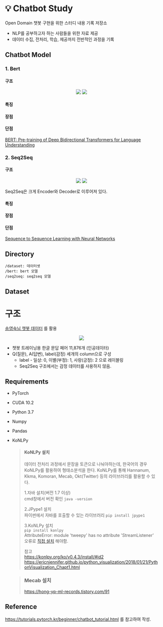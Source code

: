 # 💡 Chatbot Study
Open Domain 챗봇 구현을 위한 스터디 내용 기록 저장소

- NLP를 공부하고자 하는 사람들을 위한 자료 제공
- 데이터 수집, 전처리, 학습, 제공까지 전반적인 과정을 기록

## Chatbot Model
### 1. Bert
#### 구조
<p align="center">
  <img src="https://user-images.githubusercontent.com/53163222/135712814-34333b78-24d1-42b9-8811-56931720edcc.png">
  <img src="https://user-images.githubusercontent.com/53163222/135712806-4b064e04-e560-4768-99f1-a9b52fb926b5.png">
</p>

#### 특징
#### 장점
#### 단점

[BERT: Pre-training of Deep Bidirectional Transformers for Language Understanding](https://arxiv.org/abs/1810.04805)

### 2. Seq2Seq
#### 구조
<p align="center">
  <img src="https://user-images.githubusercontent.com/53163222/135714612-e8e4bdcd-e981-4ed8-817b-be0b4fe836c0.png">
  <img src="https://user-images.githubusercontent.com/53163222/135718233-16f07bde-5494-4403-8ccb-044461ac2c43.png">
</p>

Seq2Seq은 크게 Encoder와 Decoder로 이루어져 있다.


#### 특징
#### 장점
#### 단점

[Sequence to Sequence Learning with Neural Networks](https://arxiv.org/abs/1409.3215)


## Directory
```
/dataset: 데이터셋
/bert: bert 모델
/seq2seq: seq2seq 모델
```

## Dataset
# 구조
[송영숙님 챗봇 데이터](https://github.com/songys/Chatbot_data) 를 활용<br>
<p align="center">
  <img src="https://user-images.githubusercontent.com/53163222/135715869-67949a4c-98d8-45b9-b808-9d4864058661.png">
</p>

- 챗봇 트레이닝용 한글 문답 페어 11,876개 (인공데이터)
- Q(질문), A(답변), label(감정) 세개의 column으로 구성
  - label - 일상: 0, 이별(부정): 1, 사랑(긍정): 2 으로 레이블링
  - Seq2Seq 구조에서는 감정 데이터를 사용하지 않음.
  

## Requirements
- PyTorch 
- CUDA 10.2
- Python 3.7
- Numpy
- Pandas
- KoNLPy
  >#### KoNLPy 설치
  > 데이터 전처리 과정에서 문장을 토큰으로 나눠야하는데, 한국어의 경우 KoNLPy를 활용하여 형태소분석을 한다.
  > KoNLPy를 통해 Hannanum, Kkma, Komoran, Mecab, Okt(Twitter) 등의 라이브러리를 활용할 수 있다.
  > 
  > 
  > **<Windows>**
  > 1.자바 설치(버전 1.7 이상)<br>
  > cmd창에서 버전 확인 `java -version`
  > 
  > 2.JPype1 설치 <br>
  >  파이썬에서 자바를 호출할 수 있는 라이브러리 `pip install jpype1`
  > 
  > 3.KoNLPy 설치 <br>
  > `pip install konlpy`<br>
  > AttributeError: module 'tweepy' has no attribute 'StreamListener' 오류로 [직접 설치](https://github.com/konlpy/konlpy) 해야함.
  > 
  > 참고<br>
  > https://konlpy.org/ko/v0.4.3/install/#id2 <br>
  > https://ericnjennifer.github.io/python_visualization/2018/01/21/PythonVisualization_Chapt1.html

  > ### Mecab 설치 
  > https://hong-yp-ml-records.tistory.com/91
  
## Reference
https://tutorials.pytorch.kr/beginner/chatbot_tutorial.html 를 참고하여 작성.
